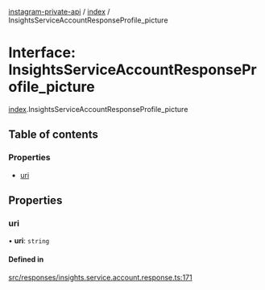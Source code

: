 [instagram-private-api](../../README.md) / [index](../../modules/index.md) / InsightsServiceAccountResponseProfile_picture

# Interface: InsightsServiceAccountResponseProfile\_picture

[index](../../modules/index.md).InsightsServiceAccountResponseProfile_picture

## Table of contents

### Properties

- [uri](InsightsServiceAccountResponseProfile_picture.md#uri)

## Properties

### uri

• **uri**: `string`

#### Defined in

[src/responses/insights.service.account.response.ts:171](https://github.com/Nerixyz/instagram-private-api/blob/0e0721c/src/responses/insights.service.account.response.ts#L171)
